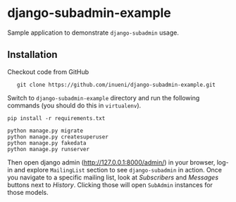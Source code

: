 # django-subadmin-example

Sample application to demonstrate `django-subadmin` usage.

 ## Installation

Checkout code from GitHub

 ```
    git clone https://github.com/inueni/django-subadmin-example.git 
 ```

Switch to `django-subadmin-example` directory and run the following commands (you should do this in `virtualenv`).

```
pip install -r requirements.txt

python manage.py migrate
python manage.py createsuperuser
python manage.py fakedata
python manage.py runserver
``` 

Then open django admin (<http://127.0.0.1:8000/admin/>) in your browser, log-in and explore `MailingList` section to see `django-subadmin` in action. Once you navigate to a specific mailing list, look at _Subscribers_ and _Messages_ buttons next to _History_. Clicking those will open `SubAdmin` instances for those models. 